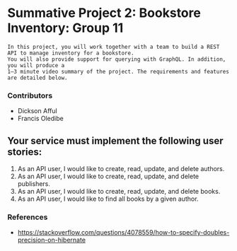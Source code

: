 # Summative Project 2: Bookstore Inventory: Group 11

```
In this project, you will work together with a team to build a REST API to manage inventory for a bookstore. 
You will also provide support for querying with GraphQL. In addition, you will produce a 
1–3 minute video summary of the project. The requirements and features are detailed below.
```

### Contributors
- Dickson Afful
- Francis Oledibe

## Your service must implement the following user stories:

1. As an API user, I would like to create, read, update, and delete authors.
2. As an API user, I would like to create, read, update, and delete publishers.
3. As an API user, I would like to create, read, update, and delete books.
4. As an API user, I would like to find all books by a given author.

### References
- https://stackoverflow.com/questions/4078559/how-to-specify-doubles-precision-on-hibernate